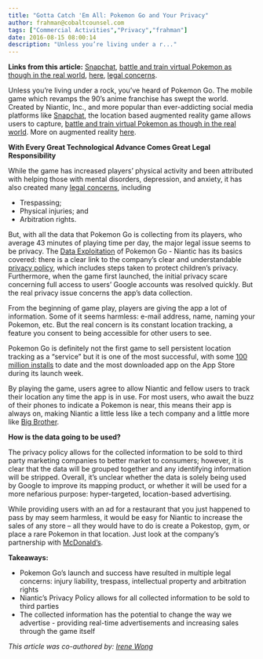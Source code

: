 ```yaml
---
title: "Gotta Catch 'Em All: Pokemon Go and Your Privacy"
author: frahman@cobaltcounsel.com
tags: ["Commercial Activities","Privacy","frahman"]
date: 2016-08-15 08:00:14
description: "Unless you’re living under a r..."
---
```


**Links from this article:** [Snapchat](http://www.snapchat.com), [battle and train virtual Pokemon as though in the real world](https://www.youtube.com/watch?v=Qryf2F_QfXg), [here](http://www.forbes.com/sites/baldwincunningham/2016/07/20/with-pokemon-go-its-the-top-of-the-second-inning-for-augmented-reality/#78b5abd579ec), [legal concerns](https://freedom-to-tinker.com/blog/tiffanyli/pokemon-go-and-the-law-privacy-intellectual-property-and-other-legal-concerns/).

Unless you’re living under a rock, you’ve heard of Pokemon Go. The mobile game which revamps the 90’s anime franchise has swept the world. Created by Niantic, Inc., and more popular than ever-addicting social media platforms like [Snapchat](http://www.snapchat.com), the location based augmented reality game allows users to capture, [battle and train virtual Pokemon as though in the real world](https://www.youtube.com/watch?v=Qryf2F_QfXg). More on augmented reality [here](http://www.forbes.com/sites/baldwincunningham/2016/07/20/with-pokemon-go-its-the-top-of-the-second-inning-for-augmented-reality/#78b5abd579ec). 

**With Every Great Technological Advance Comes Great Legal Responsibility**

While the game has increased players’ physical activity and been attributed with helping those with mental disorders, depression, and anxiety, it has also created many [legal concerns](https://freedom-to-tinker.com/blog/tiffanyli/pokemon-go-and-the-law-privacy-intellectual-property-and-other-legal-concerns/), including

- Trespassing; 
- Physical injuries; and 
- Arbitration rights.

But, with all the data that Pokemon Go is collecting from its players, who average 43 minutes of playing time per day, the major legal issue seems to be privacy. The [Data Exploitation](https://pando.com/2012/11/19/googles-ingress-is-more-than-a-game-its-a-potential-data-exploitation-disaster/) of Pokemon Go - Niantic has its basics covered: there is a clear link to the company’s clear and understandable [privacy policy](https://www.nianticlabs.com/privacy), which includes steps taken to protect children’s privacy.  Furthermore, when the game first launched, the initial privacy scare concerning full access to users’ Google accounts was resolved quickly. But the real privacy issue concerns the app’s data collection.

From the beginning of game play, players are giving the app a lot of information. Some of it seems harmless: e-mail address, name, naming your Pokemon, etc. But the real concern is its constant location tracking, a feature you consent to being accessible for other users to see.

Pokemon Go is definitely not the first game to sell persistent location tracking as a “service” but it is one of the most successful, with some [100 million installs](https://techcrunch.com/2016/08/01/pokemon-go-passed-100-million-installs-over-the-weekend/) to date and the most downloaded app on the App Store during its launch week. 

By playing the game, users agree to allow Niantic and fellow users to track their location any time the app is in use. For most users, who await the buzz of their phones to indicate a Pokemon is near, this means their app is always on, making Niantic a little less like a tech company and a little more like [Big Brother](https://en.wikipedia.org/wiki/Big_Brother_(Nineteen_Eighty-Four)). 

**How is the data going to be used?**

The privacy policy allows for the collected information to be sold to third party marketing companies to better market to consumers; however, it is clear that the data will be grouped together and any identifying information will be stripped. Overall, it’s unclear whether the data is solely being used by Google to improve its mapping product, or whether it will be used for a more nefarious purpose: hyper-targeted, location-based advertising. 

While providing users with an ad for a restaurant that you just happened to pass by may seem harmless, it would be easy for Niantic to increase the sales of any store – all they would have to do is create a Pokestop, gym, or place a rare Pokemon in that location. Just look at the company’s partnership with [McDonald’s](https://www.marketingweek.com/2016/07/26/mcdonalds-on-pokemon-go-we-are-enjoying-what-it-is-doing-for-our-business/). 

**Takeaways:**

- Pokemon Go’s launch and success have resulted in multiple legal concerns: injury liability, trespass, intellectual property and arbitration rights
- Niantic’s Privacy Policy allows for all collected information to be sold to third parties 
- The collected information has the potential to change the way we advertise - providing real-time advertisements and increasing sales through the game itself

*This article was co-authored by: [Irene Wong](https://www.linkedin.com/in/irene-wong-09358931)*
